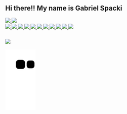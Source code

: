 ## Hi there!! My name is Gabriel Spacki

<div>
  <a href="https://github.com/spackigabriel">
  <img height="180em" src="https://github-readme-stats.vercel.app/api?username=spackigabriel&show_icons=true&theme=dracula&include_all_commits=true&count_private=true" />
  <img height="180em" src="https://github-readme-stats.vercel.app/api/top-langs/?username=spackigabriel&layout-compact&lang-count=16&theme=dracula" />
</div>

<div> 
  <img style="width: 2em;" src="https://cdn.jsdelivr.net/gh/devicons/devicon/icons/html5/html5-original.svg" />
  <img style="width: 2em;" src="https://cdn.jsdelivr.net/gh/devicons/devicon/icons/css3/css3-original.svg" />
  <img style="width: 2em;" src="https://cdn.jsdelivr.net/gh/devicons/devicon/icons/javascript/javascript-original.svg" />     
  <img style="width: 2em;" src="https://cdn.jsdelivr.net/gh/devicons/devicon/icons/react/react-original.svg" />
  <img style="width: 2em;" src="https://cdn.jsdelivr.net/gh/devicons/devicon/icons/nodejs/nodejs-original.svg" />
  <img style="width: 2em;" src="https://cdn.jsdelivr.net/gh/devicons/devicon/icons/python/python-original.svg" />
  <img style="width: 2em;" src="https://cdn.jsdelivr.net/gh/devicons/devicon/icons/flask/flask-original.svg" />
  <img style="width: 2em;" src="https://cdn.jsdelivr.net/gh/devicons/devicon/icons/java/java-original.svg" />
  <img style="width: 2em;" src="https://cdn.jsdelivr.net/gh/devicons/devicon/icons/androidstudio/androidstudio-original.svg" />
  <img style="width: 2em;" src="https://cdn.jsdelivr.net/gh/devicons/devicon/icons/mysql/mysql-original.svg" />
  <img style="width: 2em;" src="https://cdn.jsdelivr.net/gh/devicons/devicon/icons/firebase/firebase-plain.svg" />    
</div>

##

<div>
  <a href="https://www.instagram.com/gabriel.spacki/"><img src="https://img.shields.io/badge/Instagram-E4405F?style=for-the-badge&logo=instagram&logoColor=white"></a>
</div>

![Snake animation](https://github.com/spackigabriel/spackigabriel/blob/output/github-contribution-grid-snake.svg)
